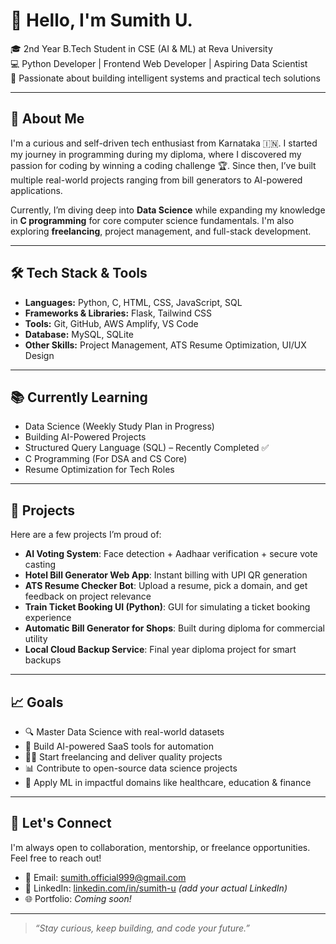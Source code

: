 # 👋 Hello, I'm Sumith U.

🎓 2nd Year B.Tech Student in CSE (AI & ML) at Reva University  
💻 Python Developer | Frontend Web Developer | Aspiring Data Scientist  
🚀 Passionate about building intelligent systems and practical tech solutions  

---

## 🧠 About Me

I'm a curious and self-driven tech enthusiast from Karnataka 🇮🇳. I started my journey in programming during my diploma, where I discovered my passion for coding by winning a coding challenge 🏆. Since then, I’ve built multiple real-world projects ranging from bill generators to AI-powered applications.

Currently, I’m diving deep into **Data Science** while expanding my knowledge in **C programming** for core computer science fundamentals. I'm also exploring **freelancing**, project management, and full-stack development.

---

## 🛠️ Tech Stack & Tools

- **Languages:** Python, C, HTML, CSS, JavaScript, SQL  
- **Frameworks & Libraries:** Flask, Tailwind CSS  
- **Tools:** Git, GitHub, AWS Amplify, VS Code  
- **Database:** MySQL, SQLite  
- **Other Skills:** Project Management, ATS Resume Optimization, UI/UX Design

---

## 📚 Currently Learning

- Data Science (Weekly Study Plan in Progress)  
- Building AI-Powered Projects  
- Structured Query Language (SQL) – Recently Completed ✅  
- C Programming (For DSA and CS Core)  
- Resume Optimization for Tech Roles  

---

## 🧩 Projects

Here are a few projects I’m proud of:

- **AI Voting System**: Face detection + Aadhaar verification + secure vote casting  
- **Hotel Bill Generator Web App**: Instant billing with UPI QR generation  
- **ATS Resume Checker Bot**: Upload a resume, pick a domain, and get feedback on project relevance  
- **Train Ticket Booking UI (Python)**: GUI for simulating a ticket booking experience  
- **Automatic Bill Generator for Shops**: Built during diploma for commercial utility  
- **Local Cloud Backup Service**: Final year diploma project for smart backups  

---

## 📈 Goals

- 🔍 Master Data Science with real-world datasets  
- 🤖 Build AI-powered SaaS tools for automation  
- 🧑‍💼 Start freelancing and deliver quality projects  
- 📊 Contribute to open-source data science projects  
- 🧬 Apply ML in impactful domains like healthcare, education & finance  

---

## 🤝 Let's Connect

I'm always open to collaboration, mentorship, or freelance opportunities. Feel free to reach out!

- 📧 Email: [sumith.official999@gmail.com](mailto:sumith.official999@gmail.com)  
- 💼 LinkedIn: [linkedin.com/in/sumith-u](https://www.linkedin.com/in/sumith-u) *(add your actual LinkedIn)*  
- 🌐 Portfolio: *Coming soon!*  

---

> *“Stay curious, keep building, and code your future.”*

